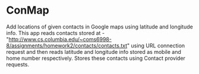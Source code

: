 # ConMap

Add locations of given contacts in Google maps using latitude and longitude info.
This app reads contacts stored at - "http://www.cs.columbia.edu/~coms6998-8/assignments/homework2/contacts/contacts.txt" using URL connection request and then reads latitude and longitude info stored as mobile and home number respectively.
Stores these contacts using Contact provider requests.

